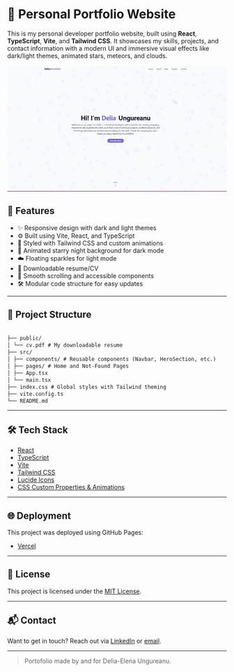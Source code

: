 # 🌌 Personal Portfolio Website

This is my personal developer portfolio website, built using **React**, **TypeScript**, **Vite**, and **Tailwind CSS**. It showcases my skills, projects, and contact information with a modern UI and immersive visual effects like dark/light themes, animated stars, meteors, and clouds.

![Preview](./public/preview.png)

## 🚀 Features

- ✨ Responsive design with dark and light themes
- ⚙️ Built using Vite, React, and TypeScript
- 🎨 Styled with Tailwind CSS and custom animations
- 🌠 Animated starry night background for dark mode
- ☁️ Floating sparkles for light mode
- 📄 Downloadable resume/CV
- 📱 Smooth scrolling and accessible components
- 🛠️ Modular code structure for easy updates

---

## 📁 Project Structure

```

├── public/
│ └── cv.pdf # My downloadable resume
├── src/
│ ├── components/ # Reusable components (Navbar, HeroSection, etc.)
│ ├── pages/ # Home and Not-Found Pages
│ ├── App.tsx
│ └── main.tsx
├── index.css # Global styles with Tailwind theming
├── vite.config.ts
└── README.md

```

---

## 🛠️ Tech Stack

- [React](https://reactjs.org/)
- [TypeScript](https://www.typescriptlang.org/)
- [Vite](https://vitejs.dev/)
- [Tailwind CSS](https://tailwindcss.com/)
- [Lucide Icons](https://lucide.dev/)
- [CSS Custom Properties & Animations](https://developer.mozilla.org/en-US/docs/Web/CSS/Using_CSS_custom_properties)

---

## 🌐 Deployment

This project was deployed using GitHub Pages:

- [Vercel](https://vercel.com/)

---

## 📄 License

This project is licensed under the [MIT License](./LICENSE).

---

## 📬 Contact

Want to get in touch? Reach out via [LinkedIn](https://www.linkedin.com/in/delia-ungureanu-38448b251/) or [email](mailto:deliaungureanu2001@yahoo.com).

---

> Portofolio made by and for Delia-Elena Ungureanu.
